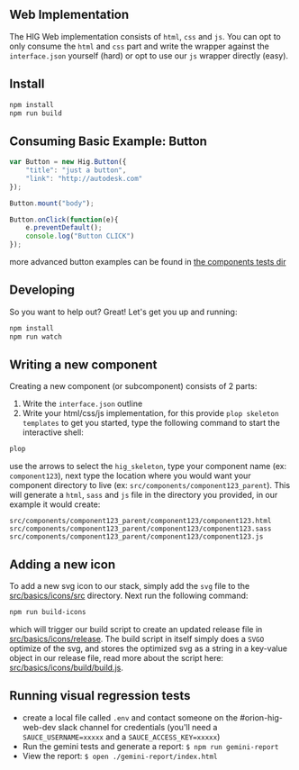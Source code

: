 ## Web Implementation
The HIG Web implementation consists of `html`, `css` and `js`. You can opt to only consume the `html` and `css` part and write the wrapper against the `interface.json` yourself (hard) or opt to use our `js` wrapper directly (easy). 

## Install

```bash
npm install
npm run build
```

## Consuming Basic Example: Button
```javascript
var Button = new Hig.Button({
    "title": "just a button",
    "link": "http://autodesk.com"
});

Button.mount("body");

Button.onClick(function(e){
    e.preventDefault();
    console.log("Button CLICK")
});
```

more advanced button examples can be found in [the components tests dir](src/basics/button/tests/tests-button.html)

## Developing
So you want to help out? Great! Let's get you up and running:

```bash
npm install
npm run watch
```

## Writing a new component
Creating a new component (or subcomponent) consists of 2 parts:
1. Write the `interface.json` outline
2. Write your html/css/js implementation, for this provide `plop skeleton templates` to get you started, type the following command to start the interactive shell:

```bash
plop
```
use the arrows to select the `hig_skeleton`, type your component name (ex: `component123`), next type the location where you would want your component directory to live (ex: `src/components/component123_parent`). This will generate a `html`, `sass` and `js` file in the directory you provided, in our example it would create: 
```
src/components/component123_parent/component123/component123.html
src/components/component123_parent/component123/component123.sass
src/components/component123_parent/component123/component123.js
```

## Adding a new icon
To add a new svg icon to our stack, simply add the `svg` file to the [src/basics/icons/src](src/basics/icons/src) directory.
Next run the following command:
```bash
npm run build-icons
```
which will trigger our build script to create an updated release file in [src/basics/icons/release](src/basics/icons/release). The build script in itself simply does a `SVGO` optimize of the svg, and stores the optimized svg as a string in a key-value object in our release file, read more about the script here: [src/basics/icons/build/build.js](src/basics/icons/build/build.js).

## Running visual regression tests

- create a local file called `.env` and contact someone on the #orion-hig-web-dev slack channel for credentials (you'll need a `SAUCE_USERNAME=xxxxx` and a `SAUCE_ACCESS_KEY=xxxxx`)
- Run the gemini tests and generate a report: `$ npm run gemini-report`
- View the report: `$ open ./gemini-report/index.html`